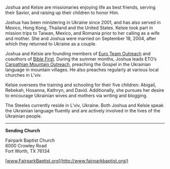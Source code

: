 Joshua and Kelsie are missionaries enjoying life as best friends, serving their Savior, and raising up their children to honor Him.

Joshua has been ministering in Ukraine since 2001, and has also served in Mexico, Hong Kong, Thailand and the United States. Kelsie took part in mission trips to Taiwan, Mexico, and Romania prior to her calling as a wife and mother. She and Joshua were married on September 18, 2004, after which they returned to Ukraine as a couple.

Joshua and Kelsie are founding members of [Euro Team Outreach](http://euroteamoutreach.org/) and coauthors of [Bible First](http://getbiblefirst.com/). During the summer months, Joshua leads ETO’s [Carpathian Mountain Outreach](http://cmoproject.org/), preaching the Gospel in the Ukrainian language in mountain villages. He also preaches regularly at various local churches in L’viv.

Kelsie oversees the training and schooling for their five children: Abigail, Rebekah, Hosanna, Kathryn, and David. Additionally, she pursues her desire to encourage Ukrainian wives and mothers via writing and blogging.

The Steeles currently reside in L’viv, Ukraine. Both Joshua and Kelsie speak the Ukrainian language fluently and are actively involved in the lives of the Ukrainian people.

---

**Sending Church**

Fairpark Baptist Church  
6000 Crowley Road  
Fort Worth, TX 76134  

[www.FairparkBaptist.org](http://www.fairparkbaptist.org/)
